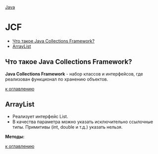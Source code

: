 [Java](README.md)

# JCF
  - [Что такое Java Collections Framework?](#что-такое-java-collections-framework)
  - [ArrayList](#array-list)

## Что такое Java Collections Framework?
__Java Collections Framework__ - набор классов и интерфейсов, где реализован функционал по хранению объектов.

[к оглавлению](#JCF)

## ArrayList
+ Реализует интерфейс List.
+ В качества параметра можно указать исключительно ссылочные типы. Примитивы (int, double и т.д.) указать нельзя.

__Методы:__


[к оглавлению](#JCF)
